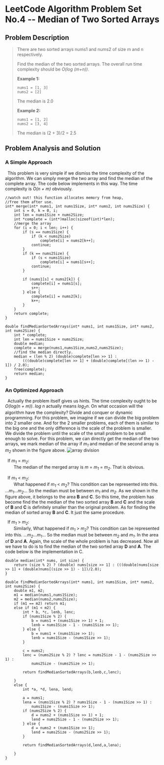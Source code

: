 # LeetCode Algorithm Problem Set No.4 -- Median of Two Sorted Arrays #

## Problem Description ##

> There are two sorted arrays nums1 and nums2 of size m and n respectively.
> 
> Find the median of the two sorted arrays. The overall run time complexity should be *O(log (m+n))*.
> 
> **Example 1:**
> 
>     nums1 = [1, 3]
>     nums2 = [2]
> 
> The median is 2.0
> 
> **Example 2:**
> 
>     nums1 = [1, 2]
>     nums2 = [3, 4]
> 
> The median is (2 + 3)/2 = 2.5

## Problem Analysis and Solution ##

### A Simple Approach ###

&nbsp;&nbsp;This problem is very simple if we dismiss the time complexity of the algorithm. We can simply merge the two array and find the median of the complete array. The code below implements in this way. The time complexity is *O(n + m)* obviously.
	
	//watch out! this function allocates memory from heap, 
	//free them after use.
	int* merge(int* nums1, int nums1Size, int* nums2, int nums2Size) {
		int s = 0, k = 0, i;
		int len = nums1Size + nums2Size;
		int *complete = (int*)malloc(sizeof(int)*len);
		//merge the array
		for (i = 0; i < len; i++) {
			if (s == nums1Size) {
				if (k < nums2Size)
					complete[i] = nums2[k++];
				continue;
			}
			if (k == nums2Size) {
				if (s < nums1Size)
					complete[i] = nums1[s++];
				continue;
			}

			if (nums1[s] < nums2[k]) {
				complete[i] = nums1[s];
				s++;
			} else {
				complete[i] = nums2[k];
				k++;
			}
		}
		return complete;
	}
	
	double findMedianSortedArrays(int* nums1, int nums1Size, int* nums2, int nums2Size) {
	    int * complete;
	    int len = nums1Size + nums2Size;
	    double median;
	    complete = merge(nums1,nums1Size,nums2,nums2Size);
		//find the median directly.
	    median = (len % 2) (double)complete[len >> 1] :
			(((double)complete[len >> 1] + (double)complete[(len >> 1) - 1]) / 2.0);
	    free(complete);
	    return median;
	}

### An Optimized Approach ###
&nbsp;&nbsp;Actually the problem itself gives us hints. The time complexity ought to be *O(log(n + m))*. *log n* actually means *log<sub>2</sub>n*. On what occasion will the algorithm have the complexity? Divide and conquer or dynamic programming. For this problem, we imagine if we can divide the big problem into 2 smaller one. And for the 2 smaller problems, each of them is similar to the big one and the only difference is the scale of the problem is smaller. We divide the problem until the scale of the small problem to be small enough to solve. For this problem, we can directly get the median of the two arrays, we mark median of the array if *m<sub>1</sub>* and median of the second array is *m<sub>2</sub>* shown in  the figure above.
![array division](http://i.imgur.com/s0ClxSm.jpg)

&nbsp;&nbsp;If *m<sub>1</sub>* = *m<sub>2</sub>*:<br/>
&emsp;&emsp;The median of the merged array is *m* = *m<sub>1</sub>* = *m<sub>2</sub>*. That is obvious.

&nbsp;&nbsp;If *m<sub>1</sub>* < *m<sub>2</sub>*:<br/>
&emsp;&emsp;What happened if *m<sub>1</sub>* < *m<sub>2</sub>*? This condition can be represented into this. ...*m<sub>1</sub>*...*m<sub>2</sub>*... So the median must be between *m<sub>1</sub>* and *m<sub>2</sub>*. As we shown in the figure above, it belongs to the area **B** and **C**. So this time, the problem has become find the the median of the two sorted array **B** and **C** and the scale of **B** and **C** is definitely smaller than the original problem. As for finding the median of sorted array **B** and **C**. It just the same procedure.

&nbsp;&nbsp;If *m<sub>1</sub>* > *m<sub>2</sub>*:<br/>
&emsp;&emsp;Similarly, What happened if *m<sub>1</sub>* > *m<sub>2</sub>*? This condition can be represented into this. ...*m<sub>2</sub>*...*m<sub>1</sub>*... So the median must be between *m<sub>2</sub>* and *m<sub>1</sub>*. In the area of **D** and **A**. Again, the scale of the whole problem is has decreased. Now all we have to do is to find the median of the two sorted array **D** and **A**. The code below is the implementation in C.

	double median(int* nums, int size) {
		return (size % 2) ? (double) nums[size >> 1] : (((double)nums[size >> 1] + (double)nums[(size >> 1) - 1])/2.0);
	}
	
	double findMedianSortedArrays(int* nums1, int nums1Size, int* nums2, int nums2Size) {
	    double m1, m2;
	    m1 = median(nums1,nums1Size);
	    m2 = median(nums2,nums2Size);
	    if (m1 == m2) return m1;
	    else if (m1 < m2) {
	    	int * b, *c, lenb, lenc;
	    	if (nums1Size % 2) {
	    		b = nums1 + (nums1Size >> 1) + 1;
	    		lenb = nums1Size - 1 - (nums1Size >> 1);
	    	} else {
	    		b = nums1 + (nums1Size >> 1);
	    		lenb = nums1Size - (nums1Size >> 1);
	    	}
	
	    	c = nums2;
	    	lenc = (nums2Size % 2) ? lenc = nums2Size - 1 - (nums2Size >> 1) : 
	    		nums2Size - (nums2Size >> 1);
	
	    	return findMedianSortedArrays(b,lenb,c,lenc);
	
	    }
	    else {
	    	int *a, *d, lena, lend;
	
	    	a = nums1;
	    	lena = (nums1Size % 2) ? nums1Size - 1 - (nums1Size >> 1) :
	    		nums1Size - (nums1Size >> 1);
	    	if (nums2Size % 2) {
	    		d = nums2 + (nums1Size >> 1) + 1;
	    		lend = nums2Size - 1 - (nums2Size >> 1);
	    	} else {
	    		d = nums2 + (nums1Size >> 1);
	    		lend = nums2Size - (nums2Size >> 1);
	    	}
	
	    	return findMedianSortedArrays(d,lend,a,lena);
	
	    }
	}